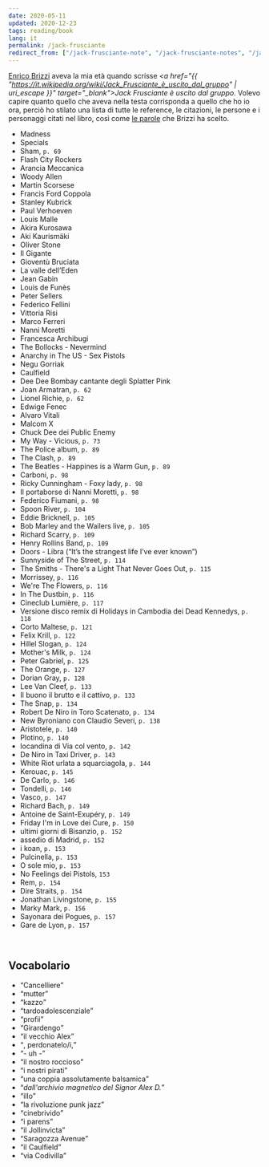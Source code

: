```yaml
---
date: 2020-05-11
updated: 2020-12-23
tags: reading/book
lang: it
permalink: /jack-frusciante
redirect_from: ["/jack-frusciante-note", "/jack-frusciante-notes", "/jack-frusciante-quotes", "/brizzi-frusciante"]
---
```

[Enrico Brizzi](https://it.wikipedia.org/wiki/Enrico_Brizzi "Enrico Brizzi su Wikipedia") aveva la mia età quando scrisse <cite><a href="{{ "https://it.wikipedia.org/wiki/Jack_Frusciante_è_uscito_dal_gruppo" | uri_escape }}"  target="_blank">Jack Frusciante è uscito dal gruppo</a></cite>. Volevo capire quanto quello che aveva nella testa corrisponda a quello che ho io ora, perciò ho stilato una lista di tutte le reference, le citazioni, le persone e i personaggi citati nel libro, così come [le parole](#vocabolario "Vocabolario di Jack Frusciante è uscito dal gruppo") che Brizzi ha scelto.

- Madness
- Specials
- Sham, `p. 69`
- Flash City Rockers
- Arancia Meccanica
- Woody Allen
- Martin Scorsese
- Francis Ford Coppola
- Stanley Kubrick
- Paul Verhoeven
- Louis Malle
- Akira Kurosawa
- Aki Kaurismäki
- Oliver Stone
- Il Gigante
- Gioventù Bruciata
- La valle dell’Eden
- Jean Gabin
- Louis de Funès
- Peter Sellers
- Federico Fellini
- Vittoria Risi
- Marco Ferreri
- Nanni Moretti
- Francesca Archibugi
- The Bollocks - Nevermind
- Anarchy in The US - Sex Pistols
- Negu Gorriak
- Caulfield
- Dee Dee Bombay cantante degli Splatter Pink
- Joan Armatran, `p. 62`
- Lionel Richie, `p. 62`
- Edwige Fenec
- Alvaro Vitali
- Malcom X
- Chuck Dee dei Public Enemy
- My Way - Vicious, `p. 73`
- The Police album, `p. 89`
- The Clash, `p. 89`
- The Beatles - Happines is a Warm Gun, `p. 89`
- Carboni, `p. 98`
- Ricky Cunningham - Foxy lady, `p. 98`
- Il portaborse di Nanni Moretti, `p. 98`
- Federico Fiumani, `p. 98`
- Spoon River, `p. 104`
- Eddie Bricknell, `p. 105`
- Bob Marley and the Wailers live, `p. 105`
- Richard Scarry, `p. 109`
- Henry Rollins Band, `p. 109`
- Doors - Libra (“It’s the strangest life I’ve ever known”)
- Sunnyside of The Street, `p. 114`
- The Smiths - There's a Light That Never Goes Out, `p. 115`
- Morrissey, `p. 116`
- We're The Flowers, `p. 116`
- In The Dustbin, `p. 116`
- Cineclub Lumière, `p. 117`
- Versione disco remix di Holidays in Cambodia dei Dead Kennedys, `p. 118`
- Corto Maltese, `p. 121`
- Felix Krill, `p. 122`
- Hillel Slogan, `p. 124`
- Mother's Milk, `p. 124`
- Peter Gabriel, `p. 125`
- The Orange, `p. 127`
- Dorian Gray, `p. 128`
- Lee Van Cleef, `p. 133`
- Il buono il brutto e il cattivo, `p. 133`
- The Snap, `p. 134`
- Robert De Niro in Toro Scatenato, `p. 134`
- New Byroniano con Claudio Severi, `p. 138`
- Aristotele, `p. 140`
- Plotino, `p. 140`
- locandina di Via col vento, `p. 142`
- De Niro in Taxi Driver, `p. 143`
- White Riot urlata a squarciagola, `p. 144`
- Kerouac, `p. 145`
- De Carlo, `p. 146`
- Tondelli, `p. 146`
- Vasco, `p. 147`
- Richard Bach, `p. 149`
- Antoine de Saint-Exupéry, `p. 149`
- Friday I'm in Love dei Cure, `p. 150`
- ultimi giorni di Bisanzio, `p. 152`
- assedio di Madrid, `p. 152`
- i koan, `p. 153`
- Pulcinella, `p. 153`
- O sole mio, `p. 153`
- No Feelings dei Pistols, `153`
- Rem, `p. 154`
- Dire Straits, `p. 154`
- Jonathan Livingstone, `p. 155`
- Marky Mark, `p. 156`
- Sayonara dei Pogues, `p. 157`
- Gare de Lyon, `p. 157`

<br>

## Vocabolario

- <q>Cancelliere</q>
- <q>mutter</q>
- <q>kazzo</q>
- <q>tardoadolescenziale</q>
- <q>profii</q>
- <q>Girardengo</q>
- <q>il vecchio Alex</q>
- <q>, perdonatelo/i,</q>
- <q>\- uh \-</q>
- <q>il nostro roccioso</q>
- <q>i nostri pirati</q>
- <q>una coppia assolutamente balsamica</q>
- <q><i>dall'archivio magnetico del Signor Alex D.</i></q>
- <q>illo</q>
- <q>la rivoluzione punk jazz</q>
- <q>cinebrivido</q>
- <q>i parens</q>
- <q>il Jollinvicta</q>
- <q>Saragozza Avenue</q>
- <q>il Caulfield</q>
- <q>via Codivilla</q>